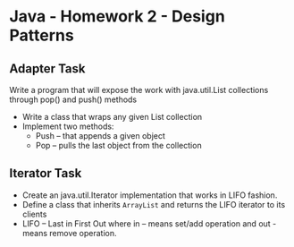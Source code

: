 # Java - Homework 2 - Design Patterns

## Adapter Task
Write a program that will expose the work with java.util.List collections through pop() and push() methods
- Write a class that wraps any given List collection
- Implement two methods:
  - Push – that appends a given object
  - Pop – pulls the last object from the collection

## Iterator Task
- Create an java.util.Iterator  implementation that works in LIFO fashion.
- Define a class that inherits `ArrayList` and returns the LIFO iterator to its clients
- LIFO – Last in First Out where in – means set/add operation and out -means remove operation.